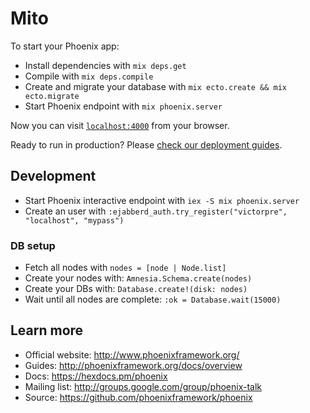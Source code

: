 # Mito

To start your Phoenix app:

  * Install dependencies with `mix deps.get`
  * Compile with `mix deps.compile`
  * Create and migrate your database with `mix ecto.create && mix ecto.migrate`
  * Start Phoenix endpoint with `mix phoenix.server`

Now you can visit [`localhost:4000`](http://localhost:4000) from your browser.

Ready to run in production? Please [check our deployment guides](http://www.phoenixframework.org/docs/deployment).


## Development


  * Start Phoenix interactive endpoint with `iex -S mix phoenix.server`
  * Create an user with `:ejabberd_auth.try_register("victorpre", "localhost", "mypass")`

### DB setup
 * Fetch all nodes with `nodes = [node | Node.list]`
 * Create your nodes with: `Amnesia.Schema.create(nodes)`
 * Create your DBs with: `Database.create!(disk: nodes)`
 * Wait until all nodes are complete: `:ok = Database.wait(15000)`

## Learn more

  * Official website: http://www.phoenixframework.org/
  * Guides: http://phoenixframework.org/docs/overview
  * Docs: https://hexdocs.pm/phoenix
  * Mailing list: http://groups.google.com/group/phoenix-talk
  * Source: https://github.com/phoenixframework/phoenix
